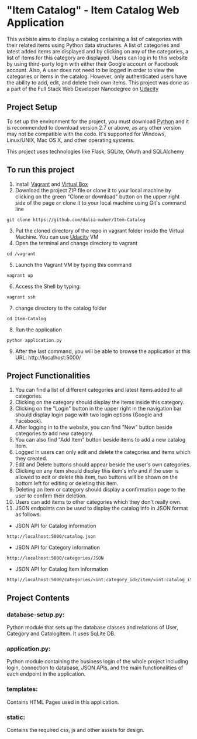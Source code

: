 # "Item Catalog" - Item Catalog Web Application

This webiste aims to display a catalog containing a list of categories with their related items using Python data structures. A list of categories and latest added items are displayed and by clicking on any of the categories, a list of items for this  category are displayed. Users can log in to this website by using third-party login with either their Google account or Facebook account. Also, A user does not need to be logged in order to view the categories or items in the catalog. However, only authenticated users have the ability to add, edit, and delete their own items. This project was done as a part of the Full Stack Web Developer Nanodegree on [Udacity](https://www.udacity.com/course/full-stack-web-developer-nanodegree--nd004)

## Project Setup

To set up the environment for the project, you must download [Python](https://www.python.org/downloads) and it is recommended to download version 2.7 or above, as any other version may not be compatible with the code. It's supported for Windows, Linux/UNIX, Mac OS X, and other operating systems.

This project uses technologies like Flask, SQLite, OAuth and SQLAlchemy

## To run this project

1. Install [Vagrant](https://www.vagrantup.com/) and [Virtual Box](https://www.virtualbox.org/)
2. Download the project ZIP file or clone it to your local machine by clicking on the green "Clone or download" button on the upper right side of the page
`or`
clone it to your local machine using Git's command line
```
git clone https://github.com/dalia-maher/Item-Catalog
```
3. Put the cloned directory of the repo in vagrant folder inside the Virtual Machine. You can use [Udacity](https://github.com/udacity/fullstack-nanodegree-vm) VM
4. Open the terminal and change directory to vagrant
```
cd /vagrant
```
5. Launch the Vagrant VM by typing this command
```
vagrant up
```
6. Access the Shell by typing:
```
vagrant ssh
``` 
7. change directory to the catalog folder
```
cd Item-Catalog
``` 
8. Run the application
```
python application.py
``` 
9. After the last command, you will be able to browse the application at this URL: http://localhost:5000/


## Project Functionalities

1. You can find a list of different categories and latest items added to all categories.
2. Clicking on the category should display the items inside this category.
3. Clicking on the "Login" button in the upper right in the navigation bar should display login page with two login options (Google and Facebook).
4. After logging in to the website, you can find "New" button beside categories to add new category.
5. You can also find "Add Item" button beside items to add a new catalog item.
6. Logged in users can only edit and delete the categories and items which they created.
7. Edit and Delete buttons should appear beside the user's own categories.
8. Clicking on any item should display this item's info and if the user is allowed to edit or delete this item, two buttons will be shown on the bottom left for editing or deleting this item.
9. Deleting an item or category should display a confirmation page to the user to confirm their deletion.
10. Users can add items to other categories which they don't really own.
11. JSON endpoints can be used to display the catalog info in JSON format as follows:
- JSON API for Catalog information
```
http://localhost:5000/catalog.json
```
- JSON API for Category information
```
http://localhost:5000/categories/JSON
```
- JSON API for Catalog Item information
```
http://localhost:5000/categories/<int:category_id>/item/<int:catalog_item_id>/JSON
```

## Project Contents

### database-setup.py:
Python module that sets up the database classes and relations of User, Category and CatalogItem. It uses SqLite DB.

### application.py:
Python module containing the business login of the whole project including login, connection to database, JSON APIs, and the main functionalities of each endpoint in the application.

### templates:
Contains HTML Pages used in this application.

### static:
Contains the required css, js and other assets for design.
